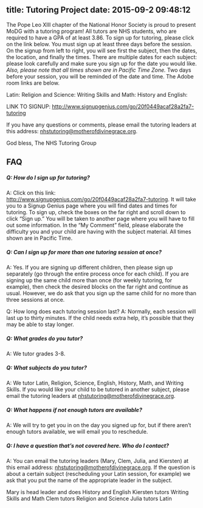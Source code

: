 title: Tutoring Project
date: 2015-09-2 09:48:12
---
The Pope Leo XIII chapter of the National Honor Society is proud to present MoDG with a tutoring program! All tutors are NHS students, who are required to have a GPA of at least 3.86.
To sign up for tutoring, please click on the link below. You must sign up at least three days before the session. On the signup from left to right, you will see first the subject, then the dates, the location, and finally the times. There are multiple dates for each subject: please look carefully and make sure you sign up for the date you would like. *Also, please note that all times shown are in Pacific Time Zone.* 
Two days before your session, you will be reminded of the date and time. The Adobe room links are below.

Latin: 
Religion and Science: 
Writing Skills and Math: 
History and English:

LINK TO SIGNUP: http://www.signupgenius.com/go/20f0449acaf28a2fa7-tutoring

If you have any questions or comments, please email the tutoring leaders at this address: nhstutoring@motherofdivinegrace.org.

God bless, 
The NHS Tutoring Group

## FAQ

##### Q: How do I sign up for tutoring? 
A: Click on this link: http://www.signupgenius.com/go/20f0449acaf28a2fa7-tutoring. It will take you to a Signup Genius page where you will find dates and times for tutoring. To sign up, check the boxes on the far right and scroll down to click “Sign up.” You will be taken to another page where you will have to fill out some information. In the “My Comment” field, please elaborate the difficulty you and your child are having with the subject material. All times shown are in Pacific Time.

##### Q: Can I sign up for more than one tutoring session at once?
A: Yes. If you are signing up different children, then please sign up separately (go through the entire process once for each child). If you are signing up the same child more than once (for weekly tutoring, for example), then check the desired blocks on the far right and continue as usual. However, we do ask that you sign up the same child for no more than three sessions at once.

Q: How long does each tutoring session last? 
A: Normally, each session will last up to thirty minutes. If the child needs extra help, it’s possible that they may be able to stay longer.

##### Q: What grades do you tutor?
A: We tutor grades 3-8.

##### Q: What subjects do you tutor?
A: We tutor Latin, Religion, Science, English, History, Math, and Writing Skills. If you would like your child to be tutored in another subject, please email the tutoring leaders at nhstutoring@motherofdivinegrace.org.

##### Q: What happens if not enough tutors are available?
A: We will try to get you in on the day you signed up for, but if there aren’t enough tutors available, we will email you to reschedule.

##### Q: I have a question that’s not covered here. Who do I contact?
A: You can email the tutoring leaders (Mary, Clem, Julia, and Kiersten) at this email address: nhstutoring@motherofdivinegrace.org. If the question is about a certain subject (rescheduling your Latin session, for example) we ask that you put the name of the appropriate leader in the subject.

Mary is head leader and does History and English
Kiersten tutors Writing Skills and Math
Clem tutors Religion and Science
Julia tutors Latin